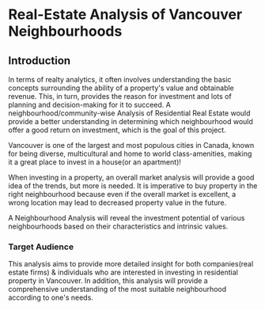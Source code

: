 # Real-Estate Analysis of Vancouver Neighbourhoods

## Introduction

In terms of realty analytics, it often involves understanding the basic concepts surrounding the ability of a property's value and obtainable revenue. This, in turn, provides the reason for investment and lots of planning and decision-making for it to succeed. A neighbourhood/community-wise Analysis of Residential Real Estate would provide a better understanding in determining which neighbourhood would offer a good return on investment, which is the goal of this project.

Vancouver is one of the largest and most populous cities in Canada, known for being diverse, multicultural and home to world class-amenities, making it a great place to invest in a house(or an apartment)!

When investing in a property, an overall market analysis will provide a good idea of the trends, but more is needed. It is imperative to buy property in the right neighbourhood because even if the overall market is excellent, a wrong location may lead to decreased property value in the future.

A Neighbourhood Analysis will reveal the investment potential of various neighbourhoods based on their characteristics and intrinsic values.

### Target Audience

This analysis aims to provide more detailed insight for both companies(real estate firms) & individuals who are interested in investing in residential property in Vancouver. In addition, this analysis will provide a comprehensive understanding of the most suitable neighbourhood according to one's needs.
